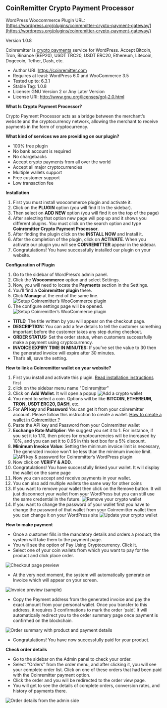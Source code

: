 CoinRemitter Crypto Payment Processor
-----------------------------------------------------------
WordPress Woocommerce Plugin URL: [https://wordpress.org/plugins/coinremitter-crypto-payment-gateway/](https://wordpress.org/plugins/coinremitter-crypto-payment-gateway/)

Version 1.0.8

Coinremitter is [crypto payments](http://coinremitter.com) service for WordPress. Accept Bitcoin, Tron, Binance (BEP20), USDT TRC20, USDT ERC20, Ethereum, Litecoin, Dogecoin, Tether, Dash, etc.

* Author URI: https://coinremitter.com
* Requires at least: WordPress 6.0 and WooCommerce 3.5
* Tested up to: 6.3.1
* Stable Tag: 1.0.8
* License: GNU Version 2 or Any Later Version
* License URI: http://www.gnu.org/licenses/gpl-2.0.html


**What Is Crypto Payment Processor?**

Crypto Payment Processor acts as a bridge between the merchant’s website and the cryptocurrency network, allowing the merchant to receive payments in the form of cryptocurrency.


**What kind of services we are providing on our plugin?**

* 100% free plugin
* No bank account is required
* No chargebacks
* Accept crypto payments from all over the world
* Accept all major cryptocurrencies
* Multiple wallets support
* Free customer support
* Low transaction fee

**Installation**
1. First you must install woocommerce plugin and activate it.
2. Click on the **PLUGIN** option (you will find It In the sidebar). 	
3. Then select on **ADD NEW** option (you will find it on the top of the page)
4. After selecting that option new page will pop up and it shows you different plugins. You must click on the search option and type **Coinremitter Crypto Payment Processor**.
5. After finding the plugin click on the **INSTALL NOW** and Install it.
6. After the completion of the plugin, click on **ACTIVATE**. When you activate our plugin you will see **COINREMITTER** appear in the sidebar.
7. Congratulations! You have successfully installed our plugin on your website.


**Configuration of Plugin**
1. Go to the sidebar of WordPress’s admin panel.
2. Click the **Woocommerce** option and select Settings.
3. Now, you will need to locate the **Payments** section in the Settings.
4. You’ll find a **Coinremitter plugin** there.
5. Click **Manage** at the end of the same line.
![Setup Coinremitter’s WooCommerce plugin](https://coinremitter.com/assets/img/screenshots/woocomerce_plugin/configure_1.png)
6. The configure settings page will be opened.
![Setup Coinremitter’s WooCommerce plugin](https://coinremitter.com/assets/img/screenshots/woocomerce_plugin/screenshot-5.png)
* **TITLE:** The title written by you will appear on the checkout page.
* **DESCRIPTION:** You can add a few details to tell the customer something important before the customer takes any step during checkout.
* **ORDER STATUS:** Set the order status, when customers successfully make a payment using cryptocurrency.
* **INVOICE EXPIRY TIME IN MINUTES:** If you’ve set the value to 30 then the generated invoice will expire after 30 minutes.
* That’s all, save the setting.


**How to link a Coinremitter wallet on your website?**

1. First you install and activate this plugin. [Read installation instructions](#installation) first
2. click on the sidebar menu name "Coinremitter"
3. Click on **Add Wallet**. It will open a popup
![Add a crypto wallet](https://coinremitter.com/assets/img/screenshots/woocomerce_plugin/screenshot-1.png)
4. You need to select a coin. Options will be like **BITCOIN, ETHEREUM, TRON, USDT ERC20, DASH**, etc.
5. For **API key** and **Password** You can get it from your coinremitter account. Please follow this instruction to create a wallet. [How to create a wallet in Coinremitter ?](https://blog.coinremitter.com/how-to-create-a-wallet-on-coinremitter)
6. Paste the API key and Password from your Coinremitter wallet
7. **Exchange Rate Multiplier**: We suggest you set it to 1. For instance, if you set it to 1.10, then prices for cryptocurrencies will be increased by 10%, and you can set it to 0.95 in this text box for a 5% discount.
8. **Minimum Invoice Value**: Setting the minimum invoice limit is necessary, The generated invoice won't be less than the minimum invoice limit.
![API key & password for Coinremitter’s WordPress plugin](https://coinremitter.com/assets/img/screenshots/woocomerce_plugin/screenshot-2.png)
9. Now click on **VERIFY & ADD**.
10. Congratulations! You have successfully linked your wallet. It will display the wallet on the same page
11. Now you can accept and receive payments in your wallet.
12. You can also add multiple wallets the same way for other coins
13. If you want to remove your wallet then click on the Remove button. It will just disconnect your wallet from your WordPress but you can still use the same credential in the future.
![Remove your crypto wallet](https://coinremitter.com/assets/img/screenshots/woocomerce_plugin/screenshot-4.png)
14. If you want to change the password of your wallet first you have to change the password of that wallet from your Coinremitter wallet then you can change it on your WordPress site
![Update your crypto wallet](https://coinremitter.com/assets/img/screenshots/woocomerce_plugin/screenshot-3.png)


**How to make payment**
* Once a customer fills in the mandatory details and orders a product, the system will take them to the payment page.
* You will see the option of Pay Using Cryptocurrency. Click it.
* Select one of your coin wallets from which you want to pay for the product and click place order.

![Checkout page preview](https://coinremitter.com/assets/img/screenshots/woocomerce_plugin/screenshot-7.png)

* At the very next moment, the system will automatically generate an Invoice which will appear on your screen.

![Invoice preview (sample)](https://coinremitter.com/assets/img/screenshots/woocomerce_plugin/screenshot-8.png)

* Copy the Payment address from the generated invoice and pay the exact amount from your personal wallet. Once you transfer to this address, it requires 3 confirmations to mark the order ‘paid’. It will automatically redirect you to the order summary page once payment is confirmed on the blockchain.

![Order summary with product and payment details](https://coinremitter.com/assets/img/screenshots/woocomerce_plugin/screenshot-9.png)

* Congratulations! You have now successfully paid for your product.

**Check order details**

* Go to the sidebar on the Admin panel to check your order.
* Select "Orders" from the order menu, and after clicking it, you will see your complete order list. Click on one of these orders that had been paid with the Coinremitter payment option.
* Click the order and you will be redirected to the order view page.
* You will get to see the details of complete orders, conversion rates, and history of payments there.

![Order details from the admin side](https://coinremitter.com/assets/img/screenshots/woocomerce_plugin/screenshot-6.png)
